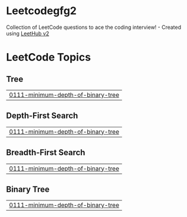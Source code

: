 # Leetcodegfg2
Collection of LeetCode questions to ace the coding interview! - Created using [LeetHub v2](https://github.com/arunbhardwaj/LeetHub-2.0)

<!---LeetCode Topics Start-->
# LeetCode Topics
## Tree
|  |
| ------- |
| [0111-minimum-depth-of-binary-tree](https://github.com/harshita-priya1/Leetcodegfg2/tree/master/0111-minimum-depth-of-binary-tree) |
## Depth-First Search
|  |
| ------- |
| [0111-minimum-depth-of-binary-tree](https://github.com/harshita-priya1/Leetcodegfg2/tree/master/0111-minimum-depth-of-binary-tree) |
## Breadth-First Search
|  |
| ------- |
| [0111-minimum-depth-of-binary-tree](https://github.com/harshita-priya1/Leetcodegfg2/tree/master/0111-minimum-depth-of-binary-tree) |
## Binary Tree
|  |
| ------- |
| [0111-minimum-depth-of-binary-tree](https://github.com/harshita-priya1/Leetcodegfg2/tree/master/0111-minimum-depth-of-binary-tree) |
<!---LeetCode Topics End-->